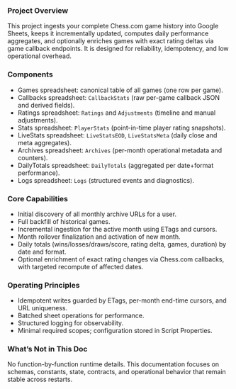 ### Project Overview

This project ingests your complete Chess.com game history into Google Sheets, keeps it incrementally updated, computes daily performance aggregates, and optionally enriches games with exact rating deltas via game callback endpoints. It is designed for reliability, idempotency, and low operational overhead.

### Components
- Games spreadsheet: canonical table of all games (one row per game).
- Callbacks spreadsheet: `CallbackStats` (raw per-game callback JSON and derived fields).
- Ratings spreadsheet: `Ratings` and `Adjustments` (timeline and manual adjustments).
- Stats spreadsheet: `PlayerStats` (point-in-time player rating snapshots).
- LiveStats spreadsheet: `LiveStatsEOD`, `LiveStatsMeta` (daily close and meta aggregates).
- Archives spreadsheet: `Archives` (per-month operational metadata and counters).
- DailyTotals spreadsheet: `DailyTotals` (aggregated per date+format performance).
- Logs spreadsheet: `Logs` (structured events and diagnostics).

### Core Capabilities
- Initial discovery of all monthly archive URLs for a user.
- Full backfill of historical games.
- Incremental ingestion for the active month using ETags and cursors.
- Month rollover finalization and activation of new month.
- Daily totals (wins/losses/draws/score, rating delta, games, duration) by date and format.
- Optional enrichment of exact rating changes via Chess.com callbacks, with targeted recompute of affected dates.

### Operating Principles
- Idempotent writes guarded by ETags, per-month end-time cursors, and URL uniqueness.
- Batched sheet operations for performance.
- Structured logging for observability.
- Minimal required scopes; configuration stored in Script Properties.

### What’s Not in This Doc
No function-by-function runtime details. This documentation focuses on schemas, constants, state, contracts, and operational behavior that remain stable across restarts.


